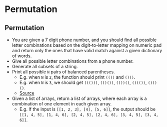 # Permutation

## Permutation

- You are given a 7 digit phone number, and you should find all possible letter combinations based on the digit-to-letter mapping on numeric pad and return only the ones that have valid match against a given dictionary of words.
- Give all possible letter combinations from a phone number.
- Generate all subsets of a string.
- Print all possible `N` pairs of balanced parentheses.
  - E.g. when `N` is `2`, the function should print `(())` and `()()`.
  - E.g. when `N` is `3`, we should get `((()))`, `(()())`, `(())()`, `()(())`, `()()()`.
  - [Source](http://blog.gainlo.co/index.php/2016/12/23/uber-interview-questions-permutations-parentheses/)
- Given a list of arrays, return a list of arrays, where each array is a combination of one element in each given array.
  - E.g. If the input is `[[1, 2, 3], [4], [5, 6]]`, the output should be `[[1, 4, 5], [1, 4, 6], [2, 4, 5], [2, 4, 6], [3, 4, 5], [3, 4, 6]]`.
